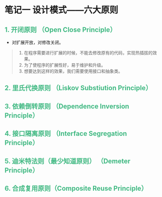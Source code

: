 # 笔记一 设计模式——六大原则

## <font color=42b983>1. 开闭原则 （Open Close Principle）</font>

- 对扩展开放，对修改关闭。

> 1. 在程序需要进行扩展的时候，不能去修改原有的代码，实现热插拔的效果。
> 2. 为了使程序的扩展性好，易于维护和升级。
> 3. 想要达到这样的效果，我们需要使用接口和抽象类。

## <font color=42b983>2. 里氏代换原则 （Liskov Substiution Principle）</font>

## <font color=42b983>3. 依赖倒转原则 （Dependence Inversion Principle）</font>

## <font color=42b983>4. 接口隔离原则 （Interface Segregation Principle）</font>

## <font color=42b983>5. 迪米特法则（最少知道原则） （Demeter Principle）</font>

## <font color=42b983>6. 合成复用原则（Composite Reuse Principle）</font>